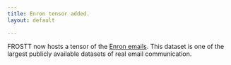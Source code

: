 ```yaml
---
title: Enron tensor added.
layout: default

---
```


FROSTT now hosts a tensor of the [Enron emails](/tensors/enron/).
This dataset is one of the largest publicly available datasets of real email
communication.

